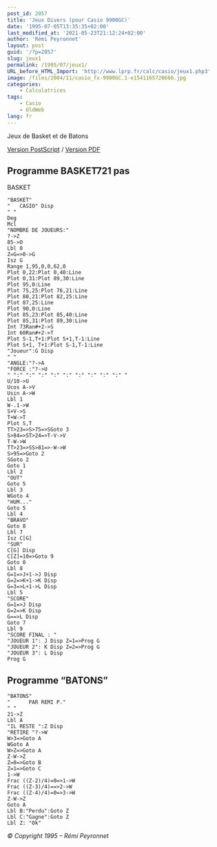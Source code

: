 ```yaml
---
post_id: 2057
title: 'Jeux Divers (pour Casio 9900GC)'
date: '1995-07-05T13:35:35+02:00'
last_modified_at: '2021-05-23T21:12:24+02:00'
author: 'Rémi Peyronnet'
layout: post
guid: '/?p=2057'
slug: jeux1
permalink: /1995/07/jeux1/
URL_before_HTML_Import: 'http://www.lprp.fr/calc/casio/jeux1.php3'
image: /files/2004/11/casio_fx-9900GC.1-e1541165720666.jpg
categories:
    - Calculatrices
tags:
    - Casio
    - OldWeb
lang: fr
---
```


Jeux de Basket et de Batons

[Version PostScript](/files/old-web/calc/casio/jeux.ps) / [Version PDF](/files/jeux.pdf)

## Programme BASKET721 pas

BASKET

```
"BASKET"
"   CASIO" Disp
" "
Deg
Mcl
"NOMBRE DE JOUEURS:"
?->Z
85->O
Lbl 0
Z=G=>0->G
Isz G
Range 1,95,0,0,62,0
Plot 0,22:Plot 0,40:Line
Plot 0,31:Plot 89,30:Line
Plot 95,0:Line
Plot 75,25:Plot 76,21:Line
Plot 80,21:Plot 82,25:Line
Plot 87,25:Line
Plot 90,0:Line
Plot 85,23:Plot 85,40:Line
Plot 85,31:Plot 89,30:Line
Int 73Ran#+2->S
Int 60Ran#+2->T
Plot S-1,T+1:Plot S+1,T-1:Line
Plot S+1, T+1:Plot S-1,T-1:Line
"Joueur":G Disp
" "
"ANGLE:"?->A
"FORCE :"?->U
" ":" ":" ":" ":" ":" ":" ":" ":" ":" "
U/10->U
Ucos A->V
Usin A->W
Lbl 1
W-.1->W
S+V->S
T+W->T
Plot S,T
TT>23=>S>75=>SGoto 3
S>84=>ST>24=>T-V->V
T-W->W
TT>23=>SS>81=>-W->W
S>95=>Goto 2
SGoto 2
Goto 1
Lbl 2
"OUT"
Goto 5
Lbl 3
WGoto 4
"HUM..."
Goto 5
Lbl 4
"BRAVO"
Goto 8
Lbl 7
Isz C[G]
"SUR"
C[G] Disp
C[Z]=10=>Goto 9
Goto 0
Lbl 8
G=1=>J+1->J Disp
G=2=>K+1->K Disp
G=3=>L+1->L Disp
Lbl 5
"SCORE"
G=1=>J Disp
G=2=>K Disp
G==>L Disp
Goto 7
Lbl 9
"SCORE FINAL : "
"JOUEUR 1": J Disp Z=1=>Prog G
"JOUEUR 2": K Disp Z=2=>Prog G
"JOUEUR 3": L Disp 
Prog G

```

## Programme “BATONS”

```
"BATONS"
"      PAR REMI P."
" "
21->Z
Lbl A
"IL RESTE ":Z Disp
"RETIRE "?->W
W>3=>Goto A
WGoto A
W>Z=>Goto A
Z-W->Z
Z=0=>Goto B
Z=1=>Goto C
1->W
Frac ((Z-2)/4)=0=>1->W
Frac ((Z-3)/4)==>2->W
Frac ((Z-4)/4)=0=>3->W
Z-W->Z
Goto A
Lbl B:"Perdu":Goto Z
Lbl C:"Gagne":Goto Z
Lbl Z: "Ok"

```

*© Copyright 1995 – Rémi Peyronnet*